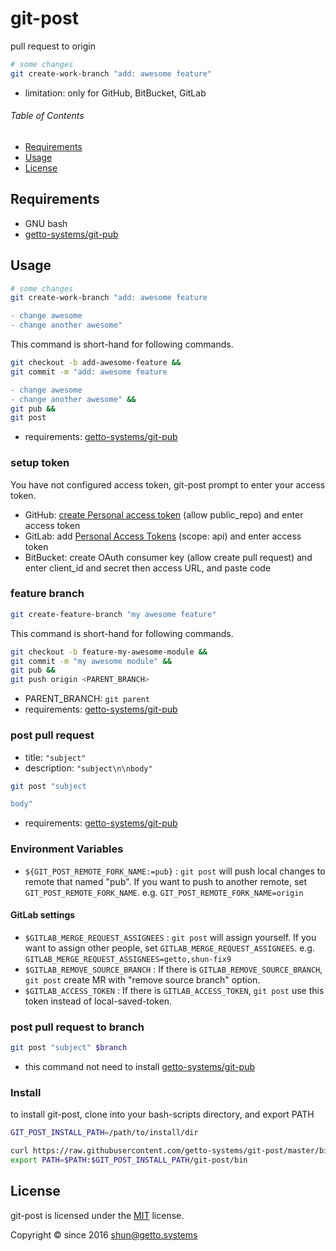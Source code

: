 # git-post

pull request to origin

```bash
# some changes
git create-work-branch "add: awesome feature"
```

- limitation: only for GitHub, BitBucket, GitLab

###### Table of Contents

- [Requirements](#requirements)
- [Usage](#usage)
- [License](#license)


## Requirements

- GNU bash
- [getto-systems/git-pub](https://github.com/getto-systems/git-pub)


## Usage

```bash
# some changes
git create-work-branch "add: awesome feature

- change awesome
- change another awesome"
```

This command is short-hand for following commands.

```bash
git checkout -b add-awesome-feature &&
git commit -m "add: awesome feature

- change awesome
- change another awesome" &&
git pub &&
git post
```

- requirements: [getto-systems/git-pub](https://github.com/getto-systems/git-pub)


### setup token

You have not configured access token, git-post prompt to enter your access token.

- GitHub: [create Personal access token](https://github.com/settings/tokens) (allow public_repo) and enter access token
- GitLab: add [Personal Access Tokens](https://gitlab.com/profile/personal_access_tokens) (scope: api) and enter access token
- BitBucket: create OAuth consumer key (allow create pull request) and enter client_id and secret then access URL, and paste code


### feature branch

```bash
git create-feature-branch "my awesome feature"
```

This command is short-hand for following commands.

```bash
git checkout -b feature-my-awesome-module &&
git commit -m "my awesome module" &&
git pub &&
git push origin <PARENT_BRANCH>
```

- PARENT_BRANCH: `git parent`
- requirements: [getto-systems/git-pub](https://github.com/getto-systems/git-pub)


### post pull request

- title: `"subject"`
- description: `"subject\n\nbody"`

```bash
git post "subject

body"
```

- requirements: [getto-systems/git-pub](https://github.com/getto-systems/git-pub)


### Environment Variables

- `${GIT_POST_REMOTE_FORK_NAME:=pub}` : `git post` will push local changes to remote that named "pub". If you want to push to another remote, set `GIT_POST_REMOTE_FORK_NAME`. e.g. `GIT_POST_REMOTE_FORK_NAME=origin`

#### GitLab settings

- `$GITLAB_MERGE_REQUEST_ASSIGNEES` : `git post` will assign yourself. If you want to assign other people, set `GITLAB_MERGE_REQUEST_ASSIGNEES`. e.g. `GITLAB_MERGE_REQUEST_ASSIGNEES=getto,shun-fix9`
- `$GITLAB_REMOVE_SOURCE_BRANCH` : If there is `GITLAB_REMOVE_SOURCE_BRANCH`, `git post` create MR with "remove source branch" option.
- `$GITLAB_ACCESS_TOKEN` : If there is `GITLAB_ACCESS_TOKEN`, `git post` use this token instead of local-saved-token.


### post pull request to branch

```bash
git post "subject" $branch
```

- this command not need to install [getto-systems/git-pub](https://github.com/getto-systems/git-pub)


### Install

to install git-post, clone into your bash-scripts directory, and export PATH

```bash
GIT_POST_INSTALL_PATH=/path/to/install/dir

curl https://raw.githubusercontent.com/getto-systems/git-post/master/bin/setup.sh | bash -s -- $GIT_POST_INSTALL_PATH
export PATH=$PATH:$GIT_POST_INSTALL_PATH/git-post/bin
```


## License

git-post is licensed under the [MIT](LICENSE) license.

Copyright &copy; since 2016 shun@getto.systems
